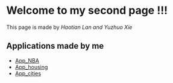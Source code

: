 # Welcome to my second page !!!
This page is made by *Haotian Lan and Yuzhuo Xie*

## Applications made by me
- [App_NBA](https://fjcurry30-app-final-project-nba-app-final-project-nba-0hvc7j.streamlitapp.com/)
- [App_housing](https://fjcurry30-app-housing-app-housing-i8vvks.streamlitapp.com/)
- [App_cities](https://fjcurry30-app-cities-s2-app-cities-tmv031.streamlitapp.com/)

